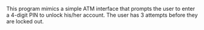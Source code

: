 This program mimics a simple ATM interface that prompts the user to enter a 4-digit PIN to unlock his/her account.  The user has 3 attempts before they are locked out.
